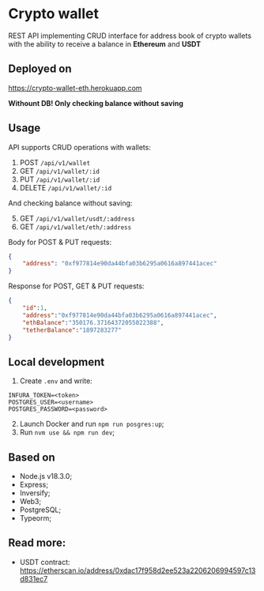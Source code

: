 # Crypto wallet
REST API implementing CRUD interface for address book of crypto wallets with the ability to receive a balance in **Ethereum** and **USDT**

## Deployed on
https://crypto-wallet-eth.herokuapp.com

**Withount DB! Only checking balance without saving** 

## Usage
API supports CRUD operations with wallets:
1. POST `/api/v1/wallet`
2. GET `/api/v1/wallet/:id`
3. PUT `/api/v1/wallet/:id`
4. DELETE `/api/v1/wallet/:id`

And checking balance without saving:

5. GET `/api/v1/wallet/usdt/:address`
6. GET `/api/v1/wallet/eth/:address`

Body for POST & PUT requests:
```json
{
    "address": "0xf977814e90da44bfa03b6295a0616a897441acec"
}
```
Response for POST, GET & PUT requests:
```json
{
    "id":1,
    "address":"0xf977814e90da44bfa03b6295a0616a897441acec",
    "ethBalance":"350176.37164372055022388",
    "tetherBalance":"1897283277"
}
```

## Local development
1. Create `.env` and write: 
```
INFURA_TOKEN=<token>
POSTGRES_USER=<username>
POSTGRES_PASSWORD=<password>
``` 
2. Launch Docker and run `npm run posgres:up`;
3. Run `nvm use && npm run dev`;

## Based on
* Node.js v18.3.0;
* Express;
* Inversify;
* Web3;
* PostgreSQL;
* Typeorm;

## Read more:
* USDT contract:
https://etherscan.io/address/0xdac17f958d2ee523a2206206994597c13d831ec7